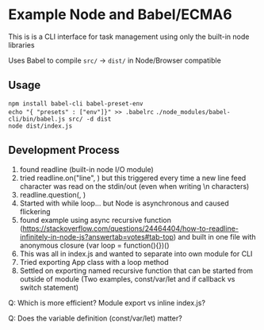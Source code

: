 # Example Node and Babel/ECMA6
This is is a CLI interface for task management using only the built-in node
libraries  

Uses Babel to compile ``src/`` -> ``dist/`` in Node/Browser compatible

## Usage


``npm install babel-cli babel-preset-env``  
``echo "{ "presets" : ["env"]}" >> .babelrc``
``./node_modules/babel-cli/bin/babel.js src/ -d dist``  
``node dist/index.js``

## Development Process

1) found readline (built-in node I/O module)  
2) tried readline.on("line", <callback>) but this triggered every time a new line
feed character was read on the stdin/out (even when writing \n characters)  
3) readline.question(<prompt>, <callback>)  
4) Started with while loop... but Node is asynchronous and caused flickering  
5) found example using async recursive function (https://stackoverflow.com/questions/24464404/how-to-readline-infinitely-in-node-js?answertab=votes#tab-top)
and built in one file with anonymous closure (var loop = function(){})()  
6) This was all in index.js and wanted to separate into own module for CLI  
7) Tried exporting App class with a loop method  
8) Settled on exporting named recursive function that can be started from outside
of module (Two examples, const/var/let and if callback vs switch statement)  

Q: Which is more efficient? Module export vs inline index.js?

Q: Does the variable definition (const/var/let) matter?
